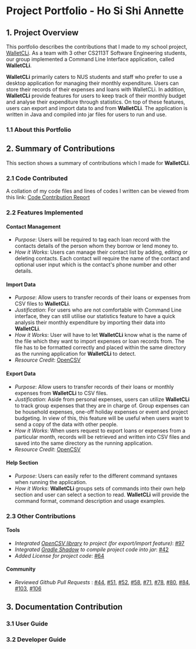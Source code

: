 # Project Portfolio - Ho Si Shi Annette
## 1. Project Overview
This portfolio describes the contributions that I made to my school project, [WalletCLi](https://github.com/AY1920S1-CS2113T-W17-2/main).  As a team with 3 other CS2113T Software Engineering students, our group implemented a Command Line Interface application, called **WalletCLi**. 

**WalletCLi** primarily caters to NUS students and staff who prefer to use a desktop application for managing their monthly expenditure. Users can store their records of their expenses and loans with WalletCLi. In addition, **WalletCLi** provide features for users to keep track of their monthly budget and analyse their expenditure through statistics. On top of these features, users can export and import data to and from **WalletCLi**. The application is written in Java and compiled into jar files for users to run and use.
### 1.1 About this Portfolio
## 2. Summary of Contributions
This section shows a summary of contributions which I made for **WalletCLi**.
### 2.1 Code Contributed
A collation of my code files and lines of codes I written can be viewed from this link:
[Code Contribution Report](https://nuscs2113-ay1920s1.github.io/dashboard/#=undefined&search=Xdecosee)
### 2.2 Features Implemented
#### Contact Management
* _Purpose_: Users will be required to tag each loan record with the contacts details of the person whom they borrow or lend money to. 
* _How it Works_: Users can manage their contact list by adding, editing or deleting contacts. Each contact will require the name of the contact and optional user input which is the contact's phone number and other details.
#### Import Data
* _Purpose_: Allow users to transfer records of their loans or expenses from CSV files to **WalletCLi**. 
* _Justification_: For users who are not comfortable with Command Line interface, they can still utilise our statistics feature to have a quick analysis their monthly expenditure by importing their data into **WalletCLi**.
* _How it Works_: User will have to let **WalletCLi** know what is the name of the file which they want to import expenses or loan records from. The file has to be formatted correctly and placed within the same directory as the running application for **WalletCLi** to detect.
* _Resource Credit_: [OpenCSV](http://opencsv.sourceforge.net/)
#### Export Data
* _Purpose_: Allow users to transfer records of their loans or monthly expenses from **WalletCLi** to CSV files.
* _Justification_: Aside from personal expenses, users can utilize **WalletCLi** to track group expenses that they are in charge of. Group expenses can be household expenses, one-off holiday expenses or event and project budgeting. In view of this, this feature will be useful when users want to send a copy of the data with other people.
* _How it Works_: When users request to export loans or expenses from a particular month, records will be retrieved and written into CSV files and saved into the same directory as the running application.
* _Resource Credit_: [OpenCSV](http://opencsv.sourceforge.net/)
#### Help Section
* _Purpose_: Users can easily refer to the different command syntaxes when running the application.
* _How it Works_:  **WalletCLi** groups sets of commands into their own help section and user can select a section to read. **WalletCLi** will provide the command format, command description and usage examples.
### 2.3 Other Contributions
#### Tools
* _Integrated [OpenCSV library](http://opencsv.sourceforge.net/) to project (for export/import feature)_: [#97](https://github.com/AY1920S1-CS2113T-W17-2/main/pull/97)
* _Integrated [Gradle Shadow](https://github.com/johnrengelman/shadow) to compile project code into jar_: [#42](https://github.com/AY1920S1-CS2113T-W17-2/main/pull/42)
* _Added License for project code_: [#64](https://github.com/AY1920S1-CS2113T-W17-2/main/pull/64)
#### Community
* _Reviewed Github Pull Requests_ : [#44](https://github.com/AY1920S1-CS2113T-W17-2/main/pull/44), [#51](https://github.com/AY1920S1-CS2113T-W17-2/main/pull/51), [#52](https://github.com/AY1920S1-CS2113T-W17-2/main/pull/52), [#58](https://github.com/AY1920S1-CS2113T-W17-2/main/pull/58), [#71](https://github.com/AY1920S1-CS2113T-W17-2/main/pull/71), [#78](https://github.com/AY1920S1-CS2113T-W17-2/main/pull/78), [#80](https://github.com/AY1920S1-CS2113T-W17-2/main/pull/80), [#84](https://github.com/AY1920S1-CS2113T-W17-2/main/pull/84), [#103](https://github.com/AY1920S1-CS2113T-W17-2/main/pull/103), [#106](https://github.com/AY1920S1-CS2113T-W17-2/main/pull/106)
## 3. Documentation Contribution
### 3.1 User Guide
### 3.2 Developer Guide
